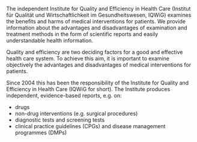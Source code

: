 The independent Institute for Quality and Efficiency in Health Care (Institut für Qualität und Wirtschaftlichkeit im Gesundheitswesen, IQWiG) examines the benefits and harms of medical interventions for patients. We provide information about the advantages and disadvantages of examination and treatment methods in the form of scientific reports and easily understandable health information.

Quality and efficiency are two deciding factors for a good and effective health care system. To achieve this aim, it is important to examine objectively the advantages and disadvantages of medical interventions for patients.

Since 2004 this has been the responsibility of the Institute for Quality and Efficiency in Health Care (IQWiG for short). The Institute produces independent, evidence-based reports, e.g. on:
* drugs
* non-drug interventions (e.g. surgical procedures)
* diagnostic tests and screening tests
* clinical practice guidelines (CPGs) and disease management programmes (DMPs)
